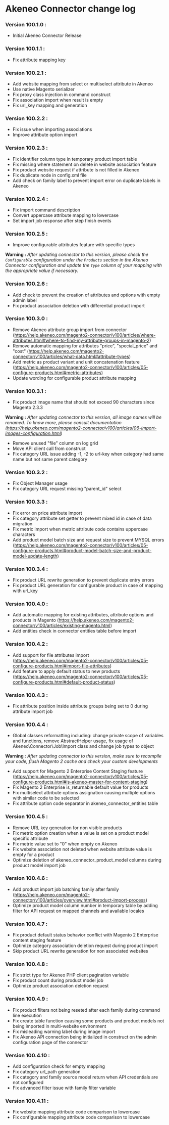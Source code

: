 # Akeneo Connector change log

### Version 100.1.0 :
* Initial Akeneo Connector Release

### Version 100.1.1 :
* Fix attribute mapping key

### Version 100.2.1 :
* Add website mapping from select or multiselect attribute in Akeneo
* Use native Magento serializer
* Fix proxy class injection in command construct
* Fix association import when result is empty
* Fix url_key mapping and generation

### Version 100.2.2 :
* Fix issue when importing associations
* Improve attribute option import

### Version 100.2.3 :
* Fix identifier column type in temporary product import table
* Fix missing where statement on delete in website association feature
* Fix product website request if attribute is not filled in Akeneo
* Fix duplicate node in config.xml file
* Add check on family label to prevent import error on duplicate labels in Akeneo

### Version 100.2.4 :
* Fix import command description
* Convert uppercase attribute mapping to lowercase
* Set import job response after step finish events

### Version 100.2.5 :
* Improve configurable attributes feature with specific types

**Warning :** *After updating connector to this version, please check the `Configurable` configuration under the `Products` section in the Akeneo Connector configuration and update the `Type` column of your mapping with the appropriate value if necessary.*

### Version 100.2.6 :
* Add check to prevent the creation of attributes and options with empty admin label
* Fix product association deletion with differential product import

### Version 100.3.0 :
* Remove Akeneo attribute group import from connector (https://help.akeneo.com/magento2-connector/v100/articles/where-attributes.html#where-to-find-my-attribute-groups-in-magento-2)
* Remove automatic mapping for attributes "price", "special_price" and "cost" (https://help.akeneo.com/magento2-connector/v100/articles/what-data.html#attribute-types)
* Add metric as product variant and unit concatenation feature (https://help.akeneo.com/magento2-connector/v100/articles/05-configure-products.html#metric-attributes)
* Update wording for configurable product attribute mapping

### Version 100.3.1 :
* Fix product image name that should not exceed 90 characters since Magento 2.3.3

**Warning :** *After updating connector to this version, all image names will be renamed. To know more, please consult documentation (https://help.akeneo.com/magento2-connector/v100/articles/06-import-images-configuration.html)*

* Remove unused "file" column on log grid
* Move API client call from construct
* Fix category URL issue adding -1, -2 to url-key when category had same name but not same parent category

### Version 100.3.2 :
* Fix Object Manager usage
* Fix category URL request missing "parent_id" select

### Version 100.3.3 :
* Fix error on price attribute import
* Fix category attribute set getter to prevent mixed id in case of data migration
* Fix metric import when metric attribute code contains uppercase characters
* Add product model batch size and request size to prevent MYSQL errors (https://help.akeneo.com/magento2-connector/v100/articles/05-configure-products.html#product-model-batch-size-and-product-model-update-length)

### Version 100.3.4 :
* Fix product URL rewrite generation to prevent duplicate entry errors
* Fix product URL generation for configurable product in case of mapping with url_key

### Version 100.4.0 :
* Add automatic mapping for existing attributes, attribute options and products in Magento (https://help.akeneo.com/magento2-connector/v100/articles/existing-magento.html)
* Add entities check in connector entities table before import

### Version 100.4.2 :
* Add support for file attributes import (https://help.akeneo.com/magento2-connector/v100/articles/05-configure-products.html#import-file-attributes)
* Add feature to apply default status to new products (https://help.akeneo.com/magento2-connector/v100/articles/05-configure-products.html#default-product-status)

### Version 100.4.3 :
* Fix attribute position inside attribute groups being set to 0 during attribute import job

### Version 100.4.4 :
* Global classes reformatting including: change private scope of variables and functions, remove AbstractHelper usage, fix usage of Akeneo\Connector\Job\Import class and change job types to object

**Warning :** *After updating connector to this version, make sure to recompile your code, flush Magento 2 cache and check your custom developments*

* Add support for Magento 2 Enterprise Content Staging feature (https://help.akeneo.com/magento2-connector/v100/articles/05-configure-products.html#is-akeneo-master-for-content-staging)
* Fix Magento 2 Enterprise is_returnable default value for products
* Fix multiselect attribute options assignation causing multiple options with similar code to be selected
* Fix attribute option code separator in akeneo_connector_entities table

### Version 100.4.5 :
* Remove URL key generation for non visible products
* Fix metric option creation when a value is set on a product model specific attribute
* Fix metric value set to "0" when empty on Akeneo
* Fix website association not deleted when website attribute value is empty for a product
* Optimize deletion of akeneo_connector_product_model columns during product model import job

### Version 100.4.6 :
* Add product import job batching family after family (https://help.akeneo.com/magento2-connector/v100/articles/overview.html#product-import-process)
* Optimize product model column number in temporary table by adding filter for API request on mapped channels and available locales

### Version 100.4.7 :
* Fix product default status behavior conflict with Magento 2 Enterprise content staging feature
* Optimize category association deletion request during product import
* Skip product URL rewrite generation for non associated websites

### Version 100.4.8 :
* Fix strict type for Akeneo PHP client pagination variable
* Fix product count during product model job
* Optimize product association deletion request

### Version 100.4.9 :
* Fix product filters not being reseted after each family during command line execution
* Fix create table function causing some products and product models not being imported in multi-website environment
* Fix misleading warning label during image import
* Fix Akeneo API connection being initialized in construct on the admin configuration page of the connector

### Version 100.4.10 :
* Add configuration check for empty mapping
* Fix category url_path generation
* Fix category and family source model return when API credentials are not configured
* Fix advanced filter issue with family filter variable

### Version 100.4.11 :
* Fix website mapping attribute code comparison to lowercase
* Fix configurable mapping attribute code comparison to lowercase